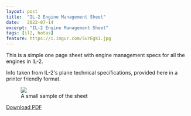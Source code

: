 ```yaml
---
layout: post
title:  "IL-2 Engine Management Sheet"
date:   2022-07-14
excerpt: "IL-2 Engine Management Sheet"
tags: [il2, hotas]
feature: https://i.imgur.com/5urEgk1.jpg
---
```

This is a simple one page sheet with engine management specs for all the engines in IL-2.

Info taken from IL-2's plane technical specifications, provided here in a printer friendly format.

<figure class="">
    <img src="https://i.imgur.com/cmOKAgd.png">
    <figcaption>A small sample of the sheet</figcaption>
</figure>

[Download PDF](/assets/il2_engine_specs.pdf)
